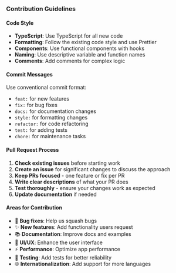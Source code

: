 ### Contribution Guidelines

#### Code Style

- **TypeScript**: Use TypeScript for all new code
- **Formatting**: Follow the existing code style and use Prettier
- **Components**: Use functional components with hooks
- **Naming**: Use descriptive variable and function names
- **Comments**: Add comments for complex logic

#### Commit Messages

Use conventional commit format:

- `feat:` for new features
- `fix:` for bug fixes
- `docs:` for documentation changes
- `style:` for formatting changes
- `refactor:` for code refactoring
- `test:` for adding tests
- `chore:` for maintenance tasks

#### Pull Request Process

1. **Check existing issues** before starting work
2. **Create an issue** for significant changes to discuss the approach
3. **Keep PRs focused** - one feature or fix per PR
4. **Write clear descriptions** of what your PR does
5. **Test thoroughly** - ensure your changes work as expected
6. **Update documentation** if needed

#### Areas for Contribution

- 🐛 **Bug fixes**: Help us squash bugs
- ✨ **New features**: Add functionality users request
- 📚 **Documentation**: Improve docs and examples
- 🎨 **UI/UX**: Enhance the user interface
- ⚡ **Performance**: Optimize app performance
- 🧪 **Testing**: Add tests for better reliability
- 🌐 **Internationalization**: Add support for more languages
